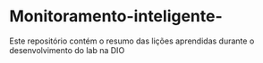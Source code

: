 # Monitoramento-inteligente-
Este repositório contém o resumo das lições aprendidas durante o desenvolvimento do lab na DIO
